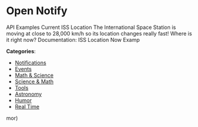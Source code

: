 # Open Notify


API Examples Current ISS Location The International Space Station is moving at close to 28,000 km/h so its location changes really fast! Where is it right now? Documentation: ISS Location Now Examp



**Categories**:
- [Notifications](https://github.com/apis-list/apis-list#notifications)
- [Events](https://github.com/apis-list/apis-list#events)
- [Math & Science](https://github.com/apis-list/apis-list#math-and-science)
- [Science & Math](https://github.com/apis-list/apis-list#science-and-math)
- [Tools](https://github.com/apis-list/apis-list#tools)
- [Astronomy](https://github.com/apis-list/apis-list#astronomy)
- [Humor](https://github.com/apis-list/apis-list#humor)
- [Real Time](https://github.com/apis-list/apis-list#real-time)



mor)



